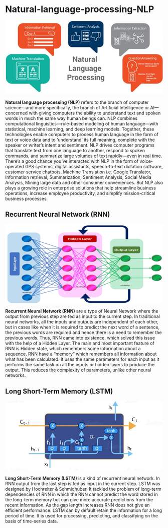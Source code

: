 # Natural-language-processing-NLP

![NLP](https://github.com/ashish3107k/Natural-language-processing-NLP/blob/main/Images/NLP.jpg)

**Natural language processing (NLP)** refers to the branch of computer science—and more specifically, the branch of Artificial Intelligence or AI—concerned with giving computers the ability to understand text and spoken words in much the same way human beings can.
NLP combines computational linguistics—rule-based modeling of human language—with statistical, machine learning, and deep learning models. Together, these technologies enable computers to process human language in the form of text or voice data and to ‘understand’ its full meaning, complete with the speaker or writer’s intent and sentiment.
NLP drives computer programs that translate text from one language to another, respond to spoken commands, and summarize large volumes of text rapidly—even in real time. There’s a good chance you’ve interacted with NLP in the form of voice-operated GPS systems, digital assistants, speech-to-text dictation software, customer service chatbots, Machine Translation i.e. Google Translator, Information retrieval, Summarization, Sentiment Analysis, Social Media Analysis, Mining large data and other consumer conveniences. But NLP also plays a growing role in enterprise solutions that help streamline business operations, increase employee productivity, and simplify mission-critical business processes. 

## Recurrent Neural Network (RNN)

![RNN](https://github.com/ashish3107k/Natural-language-processing-NLP/blob/main/Images/RNN.jpg)

**Recurrent Neural Network (RNN)** are a type of Neural Network where the output from previous step are fed as input to the current step. In traditional neural networks, all the inputs and outputs are independent of each other, but in cases like when it is required to predict the next word of a sentence, the previous words are required and hence there is a need to remember the previous words. Thus, RNN came into existence, which solved this issue with the help of a Hidden Layer. The main and most important feature of RNN is Hidden state, which remembers some information about a sequence.
RNN have a “memory” which remembers all information about what has been calculated. It uses the same parameters for each input as it performs the same task on all the inputs or hidden layers to produce the output. This reduces the complexity of parameters, unlike other neural networks.


## Long Short-Term Memory (LSTM)

![LSTM](https://github.com/ashish3107k/Natural-language-processing-NLP/blob/main/Images/LSTM.jpg)

**Long Short-Term Memory (LSTM)** is a kind of recurrent neural network. In RNN output from the last step is fed as input in the current step. LSTM was designed by Hochreiter & Schmidhuber. It tackled the problem of long-term dependencies of RNN in which the RNN cannot predict the word stored in the long-term memory but can give more accurate predictions from the recent information. As the gap length increases RNN does not give an efficient performance. LSTM can by default retain the information for a long period of time. It is used for processing, predicting, and classifying on the basis of time-series data. 


